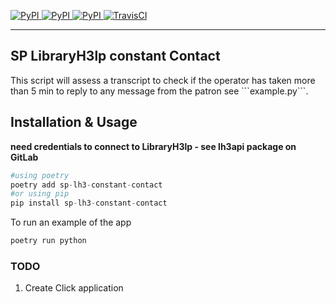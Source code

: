 [
![PyPI](https://img.shields.io/pypi/v/sp-lh3-constant-contact.svg)
![PyPI](https://img.shields.io/pypi/pyversions/sp-lh3-constant-contact.svg)
![PyPI](https://img.shields.io/github/license/guinslym/sp-lh3-constant-contact.svg)
](https://pypi.org/project/sp-lh3-constant-contact/)
[![TravisCI](https://travis-ci.org/guinslym/sp-lh3-constant-contact.svg?branch=master)](https://travis-ci.org/guinslym/sp-lh3-constant-contact)

<hr/>

## SP LibraryH3lp constant Contact

<p>
This script will assess a transcript to check if the operator has taken more than 5 min to reply to any message from the patron see ```example.py```.
</p>

## Installation & Usage

**need credentials to connect to LibraryH3lp - see lh3api package on GitLab** 

```python 
#using poetry
poetry add sp-lh3-constant-contact
#or using pip
pip install sp-lh3-constant-contact
```

To run an example of the app
```python 
poetry run python
```

### TODO
1. Create Click application
